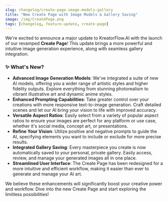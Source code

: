 ```yaml
---
slug: changelog/create-page-image-models-gallery
title: "New Create Page with Image Models & Gallery Saving"
image: /img/CreatePage.png
tags: [changelog, feature-update, create-page]
---
```


We're excited to announce a major update to KreatorFlow.AI with the launch of our revamped **Create Page**! This update brings a more powerful and intuitive image generation experience, along with seamless gallery integration.

### ✨ What's New?

*   **Advanced Image Generation Models**: We've integrated a suite of new AI models, offering you a wider range of artistic styles and higher fidelity outputs. Explore everything from stunning photorealism to vibrant illustrative art and dynamic anime styles.
*   **Enhanced Prompting Capabilities**: Take greater control over your creations with more responsive text-to-image generation. Craft detailed scenes and let our AI bring your vision to life with improved accuracy.
*   **Versatile Aspect Ratios**: Easily select from a variety of popular aspect ratios to ensure your images are perfect for any platform or use case, whether it's social media, concept art, or presentations.
*   **Refine Your Vision**: Utilize positive and negative prompts to guide the AI, specifying elements you want to include or exclude for more precise results.
*   **Integrated Gallery Saving**: Every masterpiece you create is now automatically saved to your personal, private gallery. Easily access, review, and manage your generated images all in one place.
*   **Streamlined User Interface**: The Create Page has been redesigned for a more intuitive and efficient workflow, making it easier than ever to generate and manage your AI art.

We believe these enhancements will significantly boost your creative power and workflow. Dive into the new Create Page and start exploring the limitless possibilities! 